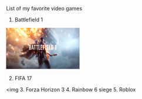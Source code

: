 List of my favorite video games
1. Battlefield 1

<img width="200" src="images/Battlefield.jpg" title="Battlefield picture" />

2. FIFA 17

<img
3. Forza Horizon 3
4. Rainbow 6 siege
5. Roblox
